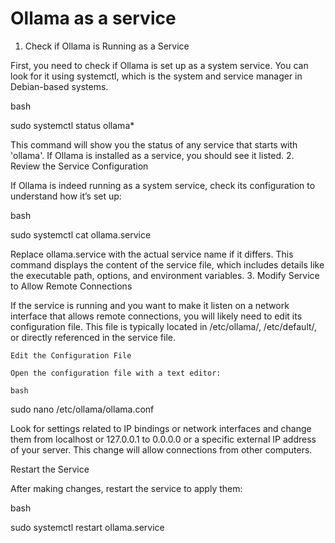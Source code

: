 # Ollama as a service

1. Check if Ollama is Running as a Service

First, you need to check if Ollama is set up as a system service. You can look for it using systemctl, which is the system and service manager in Debian-based systems.

bash

sudo systemctl status ollama*

This command will show you the status of any service that starts with 'ollama'. If Ollama is installed as a service, you should see it listed.
2. Review the Service Configuration

If Ollama is indeed running as a system service, check its configuration to understand how it’s set up:

bash

sudo systemctl cat ollama.service

Replace ollama.service with the actual service name if it differs. This command displays the content of the service file, which includes details like the executable path, options, and environment variables.
3. Modify Service to Allow Remote Connections

If the service is running and you want to make it listen on a network interface that allows remote connections, you will likely need to edit its configuration file. This file is typically located in /etc/ollama/, /etc/default/, or directly referenced in the service file.

    Edit the Configuration File

    Open the configuration file with a text editor:

    bash

sudo nano /etc/ollama/ollama.conf

Look for settings related to IP bindings or network interfaces and change them from localhost or 127.0.0.1 to 0.0.0.0 or a specific external IP address of your server. This change will allow connections from other computers.

Restart the Service

After making changes, restart the service to apply them:

bash

sudo systemctl restart ollama.service